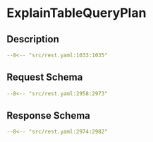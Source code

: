 # ExplainTableQueryPlan

## Description

```yaml
--8<-- "src/rest.yaml:1033:1035"
```

## Request Schema

```yaml
--8<-- "src/rest.yaml:2958:2973"
```
## Response Schema

```yaml
--8<-- "src/rest.yaml:2974:2982"
```